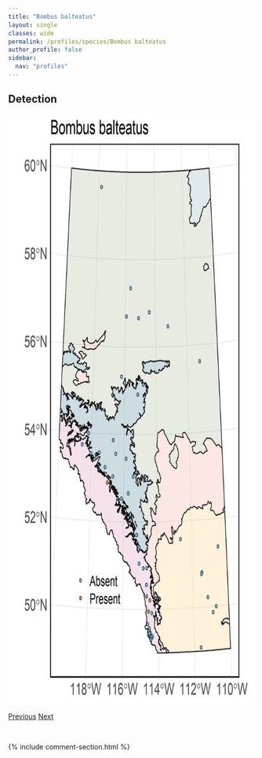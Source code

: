 ```yaml
---
title: "Bombus balteatus"
layout: single
classes: wide
permalink: /profiles/species/Bombus balteatus
author_profile: false
sidebar:
  nav: "profiles"
---
```


<h2>Detection</h2>

<a href="/assets/figures/species/Bombus balteatus/range-map.png">
<img src="/assets/figures/species/Bombus balteatus/range-map.png" height = "1200" width = "800">
</a>

<a href="/profiles/species/Bombus appositus" class="pagination--pager" title="PreviousName">Previous</a> <a href="/profiles/species/Bombus bifarius" class="pagination--pager" title="NextName">Next</a>

<p>&nbsp;</p>

{% include comment-section.html %}
